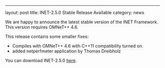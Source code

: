 ---
layout: post
title: INET-2.5.0 Stable Release Available
category: news

We are happy to announce the latest stable version of the INET Framework.
This version requires OMNeT++ 4.6.

This release contains some smaller fixes:

*   Compiles with OMNeT++ 4.6 with C++11 compatibility turned on.
*   added netperfmeter application by Thomas Dreibholz

You can download INET-2.5.0 [here](/Download.html).